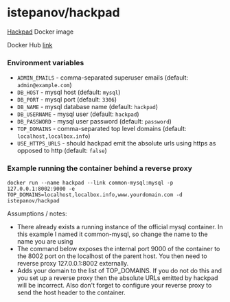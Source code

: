 # istepanov/hackpad

[Hackpad](https://github.com/dropbox/hackpad) Docker image

Docker Hub [link](https://hub.docker.com/r/istepanov/hackpad/)

### Environment variables

* `ADMIN_EMAILS` - comma-separated superuser emails (default: `admin@example.com`)
* `DB_HOST` - mysql host (default: `mysql`)
* `DB_PORT` - mysql port (default: `3306`)
* `DB_NAME` - mysql database name (default: `hackpad`)
* `DB_USERNAME` - mysql user (default: `hackpad`)
* `DB_PASSWORD` - mysql user password (default: `password`)
* `TOP_DOMAINS` - comma-separated top level domains (default: `localhost,localbox.info`)
* `USE_HTTPS_URLS` - should hackpad emit the absolute urls using https as opposed to http (default: `false`)

### Example running the container behind a reverse proxy

```
docker run --name hackpad --link common-mysql:mysql -p 127.0.0.1:8002:9000 -e TOP_DOMAINS=localhost,localbox.info,www.yourdomain.com -d istepanov/hackpad
```

Assumptions / notes:
* There already exists a running instance of the official mysql container. In this example I named it common-mysql, so change the name to the name you are using
* The command below exposes the internal port 9000 of the container to the 8002 port on the localhost of the parent host. You then need to reverse proxy 127.0.0.1:8002 externally.
* Adds your domain to the list of TOP_DOMAINS. If you do not do this and you set up a reverse proxy then the absolute URLs emitted by hackpad will be incorrect. Also don't forget to configure your reverse proxy to send the host header to the container.
